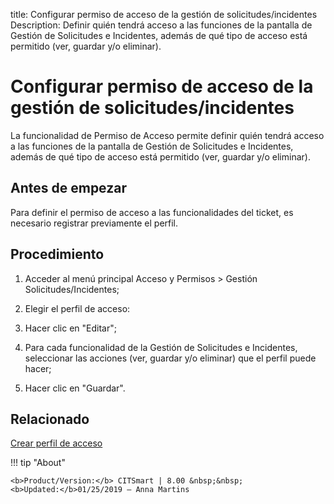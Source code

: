 title: Configurar permiso de acceso de la gestión de solicitudes/incidentes
Description: Definir quién tendrá acceso a las funciones de la pantalla de Gestión de Solicitudes e Incidentes, además de qué tipo de acceso está permitido (ver, guardar y/o eliminar).
# Configurar permiso de acceso de la gestión de solicitudes/incidentes

La funcionalidad de Permiso de Acceso permite definir quién tendrá acceso a las
funciones de la pantalla de Gestión de Solicitudes e Incidentes, además de qué
tipo de acceso está permitido (ver, guardar y/o eliminar).

Antes de empezar
--------------------

Para definir el permiso de acceso a las funcionalidades del ticket, es necesario
registrar previamente el perfil.

Procedimiento
-----------------

1.  Acceder al menú principal Acceso y Permisos \> Gestión
    Solicitudes/Incidentes;

2.  Elegir el perfil de acceso:

3.  Hacer clic en "Editar";

4.  Para cada funcionalidad de la Gestión de Solicitudes e Incidentes,
    seleccionar las acciones (ver, guardar y/o eliminar) que el perfil puede
    hacer;

5.  Hacer clic en "Guardar".




Relacionado
-------

[Crear perfil de acceso](/es-es/citsmart-platform-8/initial-settings/access-settings/profile/create-profile-access.html)


!!! tip "About"

    <b>Product/Version:</b> CITSmart | 8.00 &nbsp;&nbsp;
    <b>Updated:</b>01/25/2019 – Anna Martins
